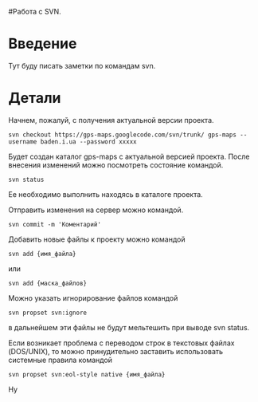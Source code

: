 #Работа с SVN.

# Введение #

Тут буду писать заметки по командам svn.


# Детали #

Начнем, пожалуй, с получения актуальной версии проекта.
```
svn checkout https://gps-maps.googlecode.com/svn/trunk/ gps-maps --username baden.i.ua --password xxxxx
```

Будет создан каталог gps-maps с актуальной версией проекта.
После внесения изменений можно посмотреть состояние командой.
```
svn status
```
Ее необходимо выполнить находясь в каталоге проекта.

Отправить изменения на сервер можно командой.
```
svn commit -m 'Коментарий'
```

Добавить новые файлы к проекту можно командой
```
svn add {имя_файла}
```
или
```
svn add {маска_файлов}
```

Можно указать игнорирование файлов командой
```
svn propset svn:ignore
```
в дальнейшем эти файлы не будут мельтешить при выводе svn status.

Если возникает проблема с переводом строк в текстовых файлах (DOS/UNIX), то можно принудительно заставить использовать системные правила командой
```
svn propset svn:eol-style native {имя_файла}
```

Ну